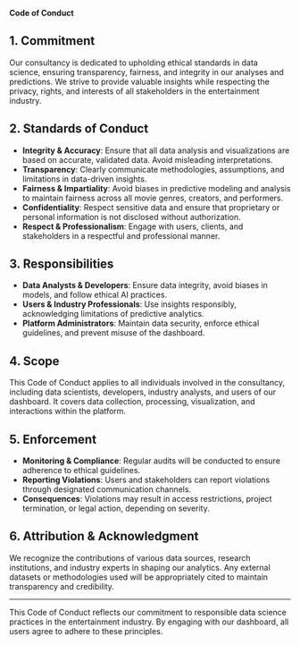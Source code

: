 **Code of Conduct**  

## **1. Commitment**
Our consultancy is dedicated to upholding ethical standards in data science, ensuring transparency, fairness, and integrity in our analyses and predictions. We strive to provide valuable insights while respecting the privacy, rights, and interests of all stakeholders in the entertainment industry.

## **2. Standards of Conduct**
- **Integrity & Accuracy**: Ensure that all data analysis and visualizations are based on accurate, validated data. Avoid misleading interpretations.
- **Transparency**: Clearly communicate methodologies, assumptions, and limitations in data-driven insights.
- **Fairness & Impartiality**: Avoid biases in predictive modeling and analysis to maintain fairness across all movie genres, creators, and performers.
- **Confidentiality**: Respect sensitive data and ensure that proprietary or personal information is not disclosed without authorization.
- **Respect & Professionalism**: Engage with users, clients, and stakeholders in a respectful and professional manner.

## **3. Responsibilities**
- **Data Analysts & Developers**: Ensure data integrity, avoid biases in models, and follow ethical AI practices.
- **Users & Industry Professionals**: Use insights responsibly, acknowledging limitations of predictive analytics.
- **Platform Administrators**: Maintain data security, enforce ethical guidelines, and prevent misuse of the dashboard.

## **4. Scope**
This Code of Conduct applies to all individuals involved in the consultancy, including data scientists, developers, industry analysts, and users of our dashboard. It covers data collection, processing, visualization, and interactions within the platform.

## **5. Enforcement**
- **Monitoring & Compliance**: Regular audits will be conducted to ensure adherence to ethical guidelines.
- **Reporting Violations**: Users and stakeholders can report violations through designated communication channels.
- **Consequences**: Violations may result in access restrictions, project termination, or legal action, depending on severity.

## **6. Attribution & Acknowledgment**
We recognize the contributions of various data sources, research institutions, and industry experts in shaping our analytics. Any external datasets or methodologies used will be appropriately cited to maintain transparency and credibility.

---
This Code of Conduct reflects our commitment to responsible data science practices in the entertainment industry. By engaging with our dashboard, all users agree to adhere to these principles.


